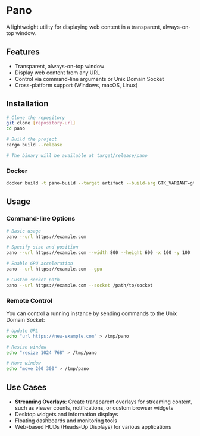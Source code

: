 # Pano

A lightweight utility for displaying web content in a transparent, always-on-top window.

## Features

- Transparent, always-on-top window
- Display web content from any URL
- Control via command-line arguments or Unix Domain Socket
- Cross-platform support (Windows, macOS, Linux)

## Installation

```bash
# Clone the repository
git clone [repository-url]
cd pano

# Build the project
cargo build --release

# The binary will be available at target/release/pano
```

### Docker

```bash
docker build -t pano-build --target artifact --build-arg GTK_VARIANT=gtk4 .
```

## Usage

### Command-line Options

```bash
# Basic usage
pano --url https://example.com

# Specify size and position
pano --url https://example.com --width 800 --height 600 -x 100 -y 100

# Enable GPU acceleration
pano --url https://example.com --gpu

# Custom socket path
pano --url https://example.com --socket /path/to/socket
```

### Remote Control

You can control a running instance by sending commands to the Unix Domain Socket:

```bash
# Update URL
echo "url https://new-example.com" > /tmp/pano

# Resize window
echo "resize 1024 768" > /tmp/pano

# Move window
echo "move 200 300" > /tmp/pano
```

## Use Cases

- **Streaming Overlays**: Create transparent overlays for streaming content, such as viewer counts, notifications, or custom browser widgets
- Desktop widgets and information displays
- Floating dashboards and monitoring tools
- Web-based HUDs (Heads-Up Displays) for various applications
